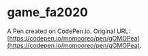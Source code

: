 # game_fa2020

A Pen created on CodePen.io. Original URL: [https://codepen.io/momooreo/pen/gOMOPea](https://codepen.io/momooreo/pen/gOMOPea).


